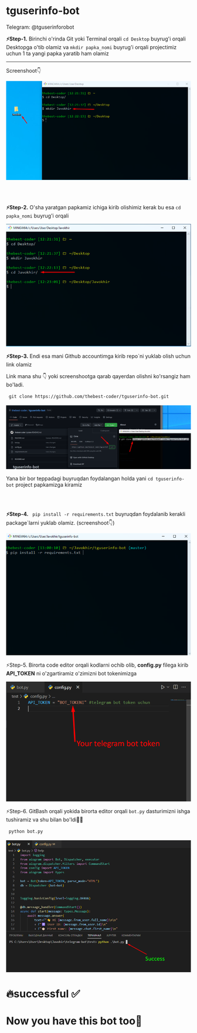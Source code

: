 # tguserinfo-bot
Telegram: @tguserinforobot

<p><b>⚡️Step-1.</b> Birinchi o'rinda Git yoki Terminal orqali <code>cd Desktop</code> buyrug'i orqali Desktopga o'tib olamiz va <code>mkdir papka_nomi</code> buyrug'i orqali projectimiz uchun 1 ta yangi papka yaratib ham olamiz<hr>Screenshoot👇</p>
<img src="./screenshoot/1.png">


<br><br>

<p><b>⚡️Step-2.</b> O'sha yaratgan papkamiz ichiga kirib olishimiz kerak bu esa <code>cd papka_nomi</code> buyrug'i orqali</p>
<img src="./screenshoot/2.png">
<br>

<p><b>⚡️Step-3.</b> Endi esa mani Github accountimga kirib repo`ni yuklab olish uchun link olamiz</p>
<p>Link mana shu 👇 yoki screenshootga qarab qayerdan olishni ko'rsangiz ham bo'ladi.</p>
<code> git clone https://github.com/thebest-coder/tguserinfo-bot.git </code><br><br>
<img src="./screenshoot/3.png">
<p> Yana bir bor teppadagi buyruqdan foydalangan holda yani <code>cd tguserinfo-bot</code> project papkamizga kiramiz</p><br>
<br>


<p><b>⚡️Step-4.</b> <code> pip install -r requirements.txt</code> buyruqdan foydalanib kerakli package`larni yuklab olamiz. (screenshoot👇)</p>
<img src="./screenshoot/packaes.png">
<br>
<p>⚡️Step-5. Birorta code editor orqali kodlarni ochib olib, <b>config.py</b> filega kirib <b>API_TOKEN</b> ni o'zgartiramiz o'zimizni bot tokenimizga</p>
<img src="./screenshoot/5.png">
<br>

<p>⚡️Step-6. GitBash orqali yokida birorta editor orqali <code>bot.py</code> dasturimizni ishga tushiramiz va shu bilan bo'ldi🥵🥳</p>
<code> python bot.py </code><br><br>
<img src="./screenshoot/6.png"><br>


# 🔥successful ✅ 
<h1>Now you have this bot too🥳</h1>
